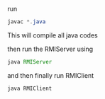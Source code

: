 run

```java
javac *.java
```
This will compile all java codes


then run the RMIServer using
```java
java RMIServer
```

and then finally run RMIClient
```java
java RMIClient
```
